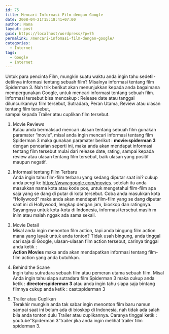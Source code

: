 ```yaml
---
id: 75
title: Mencari Informasi Film dengan Google
date: 2008-04-21T15:18:41+07:00
author: Nana
layout: post
guid: https://localhost/wordpress/?p=75
permalink: /mencari-infomasi-film-dengan-google/
categories:
  - Internet
tags:
  - Google
  - Internet
---
```

Untuk para pencinta Film, mungkin suatu waktu anda ingin tahu sedetil-detilnya informasi tentang sebuah film? Misalnya informasi tentang film Spiderman 3. Nah trik berikut akan menunjukkan kepada anda bagaimana mempergunakan Google, untuk mencari informasi tentang sebuah film. Informasi tersebut bisa mencakup : Release date atau tanggal diluncurkannya film tersebut, Sutradara, Peran Utama, Review atau ulasan tentang film tersebut,  
sampai kepada Trailer atau cuplikan film tersebut.

1. Movie Reviews  
Kalau anda bermaksud mencari ulasan tentang sebuah film gunakan paramater “movie”, misal anda ingin mencari informasi tentang film Spiderman 3 maka gunakan paramater berikut : **movie:spiderman 3** dengan pencarian seperti ini, maka anda akan mendapat informasi tentang film tersebut mulai dari release date, rating, sampai kepada review atau ulasan tentang film tersebut, baik ulasan yang positif maupun negatif.

2. Informasi tentang Film Terbaru  
Anda ingin tahu film-film terbaru yang sedang diputar saat ini? cukup anda pergi ke https://www.google.com/movies. setelah itu anda masukkan nama kota atau kode pos, untuk mengetahui film-film apa saja yang se dang di putar di kota tersebut. Coba anda masukkan kota “Hollywood” maka anda akan mendapat film-film yang se dang diputar saat ini di Hollywood, lengkap dengan jam, bioskop dan ratingnya. Sayangnya untuk kota-kota di Indonesia, informasi tersebut masih m inim atau malah nggak ada sama sekali.

3. Movie Detail  
Misal anda ingin menonton film action, tapi anda bingung film action mana yang layak untuk anda tonton? Tidak usah bingung, anda tinggal cari saja di Google, ulasan-ulasan film action tersebut, carinya tinggal anda ketik :  
**Action Movies** maka anda akan mendapatkan informasi tentang film-film action yang anda butuhkan.

4. Behind the Scane  
Ingin tahu sutradara sebuah film atau pemeran utama sebuah film. Misal Anda ingin tahu siapa sutradara film Spiderman 3 maka cukup anda ketik : **director:spiderman 3** atau anda ingin tahu siapa saja bintang filmnya cukup anda ketik : cast:spiderman 3

5. Trailer atau Cuplikan  
Terakhir mungkin anda tak sabar ingin menonton film baru namun sampai saat ini belum ada di bioskop di Indonesia, nah tidak ada salah bila anda tonton dulu Trailer atau cuplikannya. Caranya tinggal ketik : youtube”Spiderman 3”trailer jika anda ingin melihat trailer film spiderman 3.